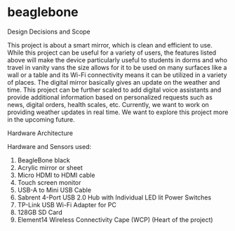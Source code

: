 # beaglebone

Design Decisions and Scope

This project is about a smart mirror, which is clean and efficient to use. While this project can be useful for a variety of users, the features listed above will make the device particularly useful to students in dorms and who travel in vanity vans the size allows for it to be used on many surfaces like a wall or a table and its Wi-Fi connectivity means it can be utilized in a variety of places. The digital mirror basically gives an update on the weather and time. This project can be further scaled to add digital voice assistants and provide additional information based on personalized requests such as news, digital orders, health scales, etc. Currently, we want to work on providing weather updates in real time. We want to explore this project more in the upcoming future.

Hardware Architecture

Hardware and Sensors used:

1. BeagleBone black
2. Acrylic mirror or sheet
3. Micro HDMI to HDMI cable
4. Touch screen monitor
5. USB-A to Mini USB Cable
6. Sabrent 4-Port USB 2.0 Hub with Individual LED lit Power Switches
7. TP-Link USB Wi-Fi Adapter for PC
8. 128GB SD Card
9. Element14 Wireless Connectivity Cape (WCP) (Heart of the project)
